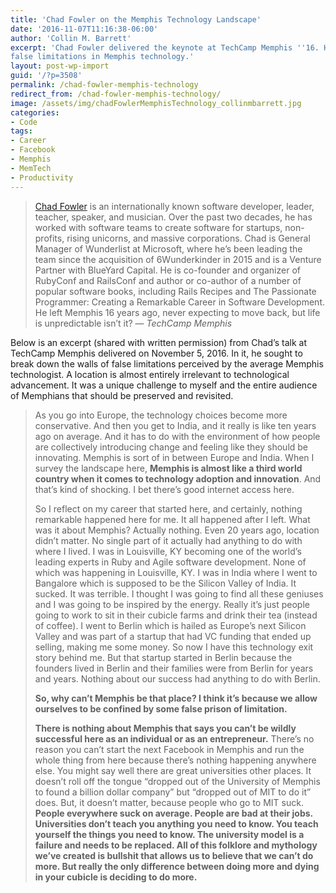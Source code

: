 ```yaml
---
title: 'Chad Fowler on the Memphis Technology Landscape'
date: '2016-11-07T11:16:38-06:00'
author: 'Collin M. Barrett'
excerpt: 'Chad Fowler delivered the keynote at TechCamp Memphis ''16. He challenged attendees to break down walls of
false limitations in Memphis technology.'
layout: post-wp-import
guid: '/?p=3508'
permalink: /chad-fowler-memphis-technology
redirect_from: /chad-fowler-memphis-technology/
image: /assets/img/chadFowlerMemphisTechnology_collinmbarrett.jpg
categories:
- Code
tags:
- Career
- Facebook
- Memphis
- MemTech
- Productivity
---
```


> [Chad Fowler](http://chadfowler.com/) is an internationally known software developer, leader, teacher, speaker, and
musician. Over the past two decades, he has worked with software teams to create software for startups, non-profits,
rising unicorns, and massive corporations. Chad is General Manager of Wunderlist at Microsoft, where he’s been leading
the team since the acquisition of 6Wunderkinder in 2015 and is a Venture Partner with BlueYard Capital. He is co-founder
and organizer of RubyConf and RailsConf and author or co-author of a number of popular software books, including Rails
Recipes and The Passionate Programmer: Creating a Remarkable Career in Software Development. He left Memphis 16 years
ago, never expecting to move back, but life is unpredictable isn’t it?
> — <cite>TechCamp Memphis</cite>

Below is an excerpt (shared with written permission) from Chad’s talk at TechCamp Memphis delivered on November 5, 2016.
In it, he sought to break down the walls of false limitations perceived by the average Memphis technologist. A location
is almost entirely irrelevant to technological advancement. It was a unique challenge to myself and the entire audience
of Memphians that should be preserved and revisited.

> As you go into Europe, the technology choices become more conservative. And then you get to India, and it really is
like ten years ago on average. And it has to do with the environment of how people are collectively introducing change
and feeling like they should be innovating. Memphis is sort of in between Europe and India. When I survey the landscape
here, **Memphis is almost like a third world country when it comes to technology adoption and innovation**. And that’s
kind of shocking. I bet there’s good internet access here.
>
> So I reflect on my career that started here, and certainly, nothing remarkable happened here for me. It all happened
after I left. What was it about Memphis? Actually nothing. Even 20 years ago, location didn’t matter. No single part of
it actually had anything to do with where I lived. I was in Louisville, KY becoming one of the world’s leading experts
in Ruby and Agile software development. None of which was happening in Louisville, KY. I was in India where I went to
Bangalore which is supposed to be the Silicon Valley of India. It sucked. It was terrible. I thought I was going to find
all these geniuses and I was going to be inspired by the energy. Really it’s just people going to work to sit in their
cubicle farms and drink their tea (instead of coffee). I went to Berlin which is hailed as Europe’s next Silicon Valley
and was part of a startup that had VC funding that ended up selling, making me some money. So now I have this technology
exit story behind me. But that startup started in Berlin because the founders lived in Berlin and their families were
from Berlin for years and years. Nothing about our success had anything to do with Berlin.
>
> **So, why can’t Memphis be that place? I think it’s because we allow ourselves to be confined by some false prison of
limitation.**
>
> **There is nothing about Memphis that says you can’t be wildly successful here as an individual or as an
entrepreneur.** There’s no reason you can’t start the next Facebook in Memphis and run the whole thing from here because
there’s nothing happening anywhere else. You might say well there are great universities other places. It doesn’t roll
off the tongue “dropped out of the University of Memphis to found a billion dollar company” but “dropped out of MIT to
do it” does. But, it doesn’t matter, because people who go to MIT suck. **People everywhere suck on average. People are
bad at their jobs. Universities don’t teach you anything you need to know. You teach yourself the things you need to
know. The university model is a failure and needs to be replaced. All of this folklore and mythology we’ve created is
bullshit that allows us to believe that we can’t do more. But really the only difference between doing more and dying in
your cubicle is deciding to do more.**
